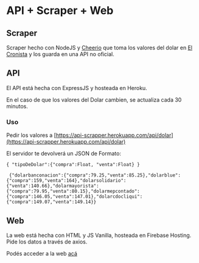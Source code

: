 # API + Scraper + Web

## Scraper 

Scraper hecho con NodeJS y [Cheerio](https://cheerio.js.org/) que toma los valores del dolar en [El Cronista](https://www.cronista.com/MercadosOnline/dolar.html) y los guarda en una API no oficial. 

## API

El API está hecha con ExpressJS y hosteada en Heroku. 

En el caso de que los valores del Dolar cambien, se actualiza cada 30 minutos. 

### Uso

Pedir los valores a [https://api-scrapper.herokuapp.com/api/dolar](https://api-scrapper.herokuapp.com/api/dolar)

El servidor te devolverá un JSON de Formato:

`{ "tipoDeDolar":{"compra":Float, "venta":Float} }`


` {"dolarbanconacion":{"compra":79.25,"venta":85.25},"dolarblue":{"compra":159,"venta":164},"dolarsolidario":{"venta":140.66},"dolarmayorista":{"compra":79.95,"venta":80.15},"dolarmepcontado":{"compra":146.05,"venta":147.01},"dolarcdocliqui":{"compra":149.07,"venta":149.14}}`

## Web

La web está hecha con HTML y JS Vanilla, hosteada en Firebase Hosting. Pide los datos a través de axios.

Podés acceder a la web [acá](https://scraper-3c915.web.app/)
